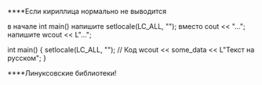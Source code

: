 ****Если кириллица нормально не выводится

в начале int main() напишите setlocale(LC_ALL, "");
вместо cout << "..."; напишите wcout << L"...";



int main() {
  setlocale(LC_ALL, "");
  // Код
  wcout << some_data << L"Текст на русском"; 
}

****Линуксовские библиотеки!
